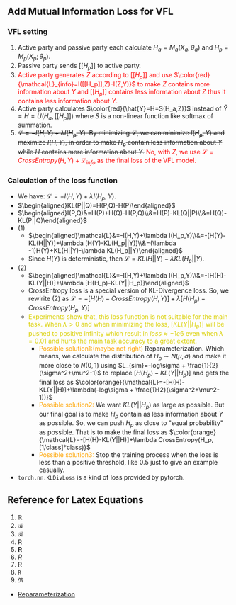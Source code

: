
## Add Mutual Information Loss for VFL

### VFL setting
1. Active party and passive party each calculate $H_a=M_a(X_a;{\theta}_a)$ and $H_p=M_p(X_p;{\theta}_p)$.
2. Passive party sends $[[H_p]]$ to active party.
3. <font color=Red>Active party generates $Z$ according to $[[H_p]]$ and use $\color{red}{\mathcal{L}_{info}=I([[H_p]],Z)-I(Z,Y)}$ to make $Z$ contains more information about $Y$ and $[[H_p]]$ contains less information about $Z$ thus it contains less information about $Y$.</font>
4. Active party calculates $\color{red}{\hat{Y}=H=S(H_a,Z)}$ instead of $\hat{Y}=H=U(H_a,[[H_p]])$ where $S$ is a non-linear function like softmax of summation.
5. ~~$\mathcal{L}=-I(H,Y)+\lambda I(H_p,Y)$. By minimizing $\mathcal{L}$, we can minimize $I(H_p,Y)$ and maximize $I(H,Y)$, in order to make $H_p$ contain less information about $Y$ while $H$ contains more information about $Y$.~~ <font color=Red>No, with $Z$, we use $\mathcal{L}=CrossEntropy(H,Y)+\mathcal{L}_{info}$ as the final loss of the VFL model.</font>

### Calculation of the loss function
* We have: $\mathcal{L}=-I(H,Y)+\lambda I(H_p,Y)$.
* $\begin{aligned}KL(P||Q)=H(P,Q)-H(P)\end{aligned}$
* $\begin{aligned}I(P,Q)&=H(P)+H(Q)-H(P,Q)\\&=H(P)-KL(Q||P)\\&=H(Q)-KL(P||Q)\end{aligned}$
* (1) 
    * $\begin{aligned}\mathcal{L}&=-I(H,Y)+\lambda I(H_p,Y)\\&=-[H(Y)-KL(H||Y)]+\lambda [H(Y)-KL(H_p||Y)]\\&=(\lambda -1)H(Y)+KL(H||Y)-\lambda KL(H_p||Y)\end{aligned}$
    * Since $H(Y)$ is deterministic, then $\mathcal{L}=KL(H||Y)-\lambda KL(H_p||Y)$.
* (2) 
    * $\begin{aligned}\mathcal{L}&=-I(H,Y)+\lambda I(H_p,Y)\\&=-[H(H)-KL(Y||H)]+\lambda [H(H_p)-KL(Y||H_p)]\end{aligned}$
    <!-- * $$\color{red}{}$$ -->
    * CrossEntropy loss is a special version of KL-Divergence loss. So, we rewirite (2) as $\mathcal{L}=-[H(H)-CrossEntropy(H,Y)]+\lambda [H(H_p)-CrossEntropy(H_p,Y)]$
    * <font color=Dandlion>Experiments show that, this loss function is not suitable for the main task. When $\lambda >0$ and when minimizing the loss, $[KL(Y||H_p)]$ will be pushed to positive infinity which result in $loss\approx -1e6$ even when $\lambda=0.01$ and hurts the main task accuracy to a great extent.</font>
        * <font color=Orange>Possible solution1:(maybe not right)</font> Reparameterization. Which means, we calculate the distribution of $H_p \sim N(\mu,\sigma)$ and make it more close to $N(0,1)$ using $L_{sim}=-log\sigma + \frac{1}{2}(\sigma^2+\mu^2-1)$ to replace $[H(H_p)-KL(Y||H_p)]$ and gets the final loss as $\color{orange}{\mathcal{L}=-[H(H)-KL(Y||H)]+\lambda(-log\sigma + \frac{1}{2}(\sigma^2+\mu^2-1))}$
        * <font color=Orange>Possible solution2:</font> We want $KL(Y||H_p)$ as large as possible. But our final goal is to make $H_p$ contain as less information about $Y$ as possible. So, we can push $H_p$ as close to "equal probability" as possible. That is to make the final loss as $\color{orange}{\mathcal{L}=-[H(H)-KL(Y||H)]+\lambda CrossEntropy(H_p, [1/class]*class)}$
        * <font color=Orange>Possible solution3:</font> Stop the training process when the loss is less than a positive threshold, like $0.5$ just to give an example casually.
* `torch.nn.KLDivLoss` is a kind of loss provided by pytorch.




## Reference for Latex Equations
1. $\mathbb{R}$
2. $\mathcal{R}$
3. $\mathscr{R}$
4. $\mathrm{R}$
5. $\mathbf{R}$
6. $\mathit{R}$
7. $\mathsf{R}$
8. $\mathtt{R}$
9. $\mathfrak{R}$

* [Reparameterization](https://spaces.ac.cn/archives/6705)
